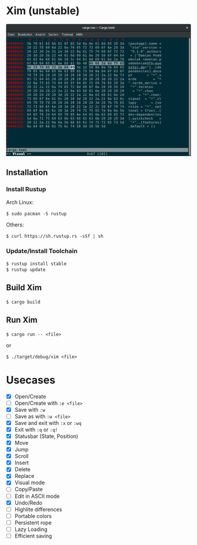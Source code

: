 # Xim (unstable)

![Screenshot](assets/xim.png)

## Installation

### Install Rustup

Arch Linux:

```
$ sudo pacman -S rustup
```

Others:

```
$ curl https://sh.rustup.rs -sSf | sh
```

### Update/Install Toolchain

```
$ rustup install stable
$ rustup update
```

## Build Xim

```
$ cargo build
```

## Run Xim

```
$ cargo run -- <file>
```

or

```
$ ./target/debug/xim <file>
```

# Usecases

* [x] Open/Create
* [ ] Open/Create with `:e <file>`
* [x] Save with `:w`
* [ ] Save as with `:w <file>`
* [x] Save and exit with `:x` or `:wq`
* [x] Exit with `:q` or `:q!`
* [x] Statusbar (State, Position)
* [x] Move
* [x] Jump
* [x] Scroll
* [x] Insert
* [x] Delete
* [x] Replace
* [x] Visual mode
* [ ] Copy/Paste
* [ ] Edit in ASCII mode
* [x] Undo/Redo
* [ ] Highlite differences
* [ ] Portable colors
* [ ] Persistent rope
* [ ] Lazy Loading
* [ ] Efficient saving
